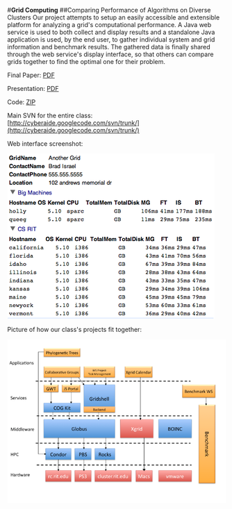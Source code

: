 #**Grid Computing**
##Comparing Performance of Algorithms on Diverse Clusters
Our project attempts to setup an easily accessible and extensible platform for analyzing a grid's computational 
performance. A Java web service is used to both collect and display results and a standalone Java application is 
used, by the end user, to gather individual system and grid information and benchmark results. The gathered data 
is finally shared through the web service's display interface, so that others can compare grids together to find 
the optimal one for their problem.

Final Paper: [PDF](final.pdf)

Presentation: [PDF](presentaion.pdf)

Code: [ZIP](cyberaide-webprojects.zip)

Main SVN for the entire class: [http://cyberaide.googlecode.com/svn/trunk/](http://cyberaide.googlecode.com/svn/trunk/)

Web interface screenshot:

![Client](client.png)

Picture of how our class's projects fit together:

![Class Architecture](class_arch.png)
